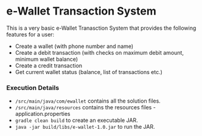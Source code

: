 # e-Wallet Transaction System
This is a very basic e-Wallet Tranasction  System that provides the following features for a user:
* Create a wallet (with phone number and name)
* Create a debit transaction (with checks on maximum debit amount, minimum wallet balance)
* Create a credit transaction
* Get current wallet status (balance,  list of transactions etc.)

### Execution Details
* `/src/main/java/com/ewallet` contains all the solution files.
* `/src/main/java/resources` contains the resources files - application.properties
* `gradle clean build` to create an executable JAR.
* `java -jar build/libs/e-wallet-1.0.jar` to run the JAR.